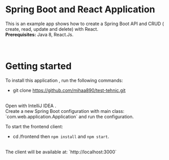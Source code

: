 # Spring Boot and React Application
This is an example app shows how to create a Spring Boot API and CRUD ( create, read, update and delete) with React.
<br>
<b>Prerequisites:</b> Java 8, React.Js.
<br>
<br>
<br>
# Getting started 
To install this application , run the following commands:

* git clone https://github.com/mihaa890/test-tehnic.git
<br>
Open with IntelliJ IDEA .
<br>
Create a new Spring Boot configuration with main class:
`com.web.application.Application` and run the configuration.

To start the frontend client:
* cd /frontend then `npm install` and `npm start`.
<br>
The client will be available at: `http://localhost:3000`

